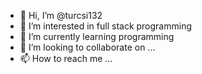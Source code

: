 - 👋 Hi, I’m @turcsi132
- 👀 I’m interested in full stack programming
- 🌱 I’m currently learning programming
- 💞️ I’m looking to collaborate on ...
- 📫 How to reach me ...

<!---
turcsi132/turcsi132 is a ✨ special ✨ repository because its `README.md` (this file) appears on your GitHub profile.
You can click the Preview link to take a look at your changes.
--->
